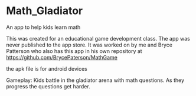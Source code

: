 # Math_Gladiator
An app to help kids learn math

This was created for an educational game development class. The app was never published to the app store.
It was worked on by me and Bryce Patterson who also has this app in his own repository at
https://github.com/BrycePaterson/MathGame

the apk file is for android devices

Gameplay: Kids battle in the gladiator arena with math questions. As they progress the questions get harder. 

